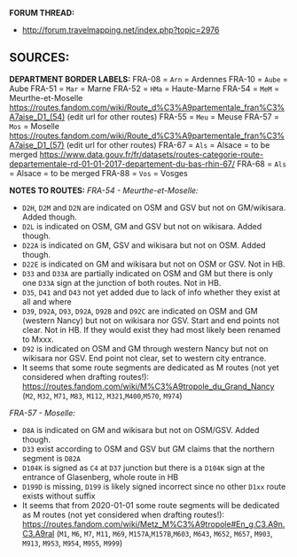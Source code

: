 ﻿**FORUM THREAD:**
- http://forum.travelmapping.net/index.php?topic=2976


**SOURCES:**
- 

**DEPARTMENT BORDER LABELS:**
FRA-08 = `Arn` = Ardennes
FRA-10 = `Aube` = Aube
FRA-51 = `Mar` = Marne
FRA-52 = `HMa` = Haute-Marne
FRA-54 = `MeM` = Meurthe-et-Moselle
   https://routes.fandom.com/wiki/Route_d%C3%A9partementale_fran%C3%A7aise_D1_(54) (edit url for other routes)
FRA-55 = `Meu` = Meuse
FRA-57 = `Mos` = Moselle
   https://routes.fandom.com/wiki/Route_d%C3%A9partementale_fran%C3%A7aise_D1_(57) (edit url for other routes)
FRA-67 = `Als` = Alsace = to be merged
   https://www.data.gouv.fr/fr/datasets/routes-categorie-route-departementale-rd-01-01-2017-departement-du-bas-rhin-67/
FRA-68 = `Als` = Alsace = to be merged
FRA-88 = `Vos` = Vosges


**NOTES TO ROUTES:**
*FRA-54 - Meurthe-et-Moselle:*
- `D2H`, `D2M` and `D2N` are indicated on OSM and GSV but not on GM/wikisara. Added though.
- `D2L` is indicated on OSM, GM and GSV but not on wikisara. Added though.
- `D22A` is indicated on GM, GSV and wikisara but not on OSM. Added though.
- `D22E` is indicated on GM and wikisara but not on OSM or GSV. Not in HB.
- `D33` and `D33A` are partially indicated on OSM and GM but there is only one `D33A` sign at the junction of both routes. Not in HB.
- `D35`, `D41` and `D43` not yet added due to lack of info whether they exist at all and where
- `D39`, `D92A`, `D93`, `D92A`, `D92B` and `D92C` are indicated on OSM and GM (western Nancy) but not on wikisara nor GSV. Start and end points not clear. Not in HB. If they would exist they had most likely been renamed to Mxxx.
- `D92` is indicated on OSM and GM through western Nancy but not on wikisara nor GSV. End point not clear, set to western city entrance.
- It seems that some route segments are dedicated as M routes (not yet considered when drafting routes!): https://routes.fandom.com/wiki/M%C3%A9tropole_du_Grand_Nancy (`M2`, `M32`, `M71`, `M83`, `M112`, `M321`,`M400`,`M570`, `M974`)

*FRA-57 - Moselle:*
- `D8A` is indicated on GM and wikisara but not on OSM/GSV. Added though.
- `D33` exist according to OSM and GSV but GM claims that the northern segment is `D82A`
- `D104K` is signed as `C4` at `D37` junction but there is a `D104K` sign at the entrance of Glasenberg, whole route in HB
- `D199D` is missing, `D199` is likely signed incorrect since no other `D1xx` route exists without suffix
- It seems that from 2020-01-01 some route segments will be dedicated as M routes (not yet considered when drafting routes!): https://routes.fandom.com/wiki/Metz_M%C3%A9tropole#En_g.C3.A9n.C3.A9ral (`M1`, `M6`, `M7`, `M11`, `M69`, `M157A`,`M157B`,`M603`, `M643`, `M652`, `M657`, `M903`, `M913`, `M953`, `M954`, `M955`, `M999`)
